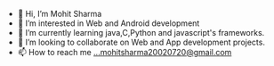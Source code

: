 - 👋 Hi, I’m Mohit Sharma
- 👀 I’m interested in Web and Android development
- 🌱 I’m currently learning java,C,Python and javascript's frameworks.
- 💞️ I’m looking to collaborate on Web and App development projects.
- 📫 How to reach me ...mohitsharma20020720@gmail.com

<!---
Midyoker/Midyoker is a ✨ special ✨ repository because its `README.md` (this file) appears on your GitHub profile.
You can click the Preview link to take a look at your changes.
--->
